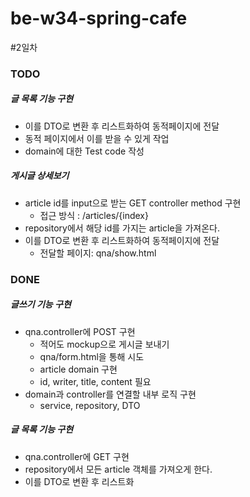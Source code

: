 # be-w34-spring-cafe

#2일차

### TODO
##### 글 목록 기능 구현
* 이를 DTO로 변환 후 리스트화하여 동적페이지에 전달
* 동적 페이지에서 이를 받을 수 있게 작업
* domain에 대한 Test code 작성
##### 게시글 상세보기
* article id를 input으로 받는 GET controller method 구현 
  * 접근 방식 : /articles/{index}
* repository에서 해당 id를 가지는 article을 가져온다.
* 이를 DTO로 변환 후 리스트화하여 동적페이지에 전달
  * 전달할 페이지: qna/show.html 
### DONE
##### 글쓰기 기능 구현
* qna.controller에 POST 구현
  * 적어도 mockup으로 게시글 보내기
  * qna/form.html을 통해 시도
  * article domain 구현
  * id, writer, title, content 필요
* domain과 controller를 연결할 내부 로직 구현
  * service, repository, DTO
##### 글 목록 기능 구현
* qna.controller에 GET 구현
* repository에서 모든 article 객체를 가져오게 한다.
* 이를 DTO로 변환 후 리스트화